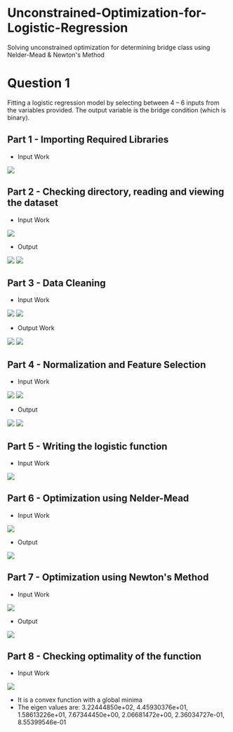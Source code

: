 # Unconstrained-Optimization-for-Logistic-Regression
Solving unconstrained optimization for determining bridge class using Nelder-Mead &amp; Newton's Method

# Question 1

Fitting a logistic regression model by selecting between 4 – 6 inputs from the variables provided. The output variable is the bridge condition (which is binary).

## Part 1 - Importing Required Libraries

- Input Work

<img src="images/img1.png">

## Part 2 - Checking directory, reading and viewing the dataset 

- Input Work
<img src="images/img2.png">

- Output
<img src="images/out1.png">
<img src="images/out2.png">

## Part 3 - Data Cleaning

- Input Work
<img src="images/img3.png">
<img src="images/img4.png">

- Output Work
<img src="images/out3.png">
<img src="images/out4.png">

## Part 4 - Normalization and Feature Selection

- Input Work
<img src="images/img5.png">
<img src="images/img6.png">

- Output
<img src="images/out5.png">
<img src="images/out6.png">

## Part 5 - Writing the logistic function

- Input Work
<img src="images/img7.png">

## Part 6 - Optimization using Nelder-Mead

- Input Work
<img src="images/img8.png">

- Output
<img src="images/Neldermead.png">

## Part 7 - Optimization using Newton's Method

- Input Work
<img src="images/img9.png">

- Output
<img src="images/newton.png">

## Part 8 - Checking optimality of the function

- Input Work
<img src="images/img10.png">

- It is a convex function with a global minima
- The eigen values are: 3.22444850e+02, 4.45930376e+01, 1.58613226e+01, 7.67344450e+00, 2.06681472e+00, 2.36034727e-01, 8.55399546e-01
